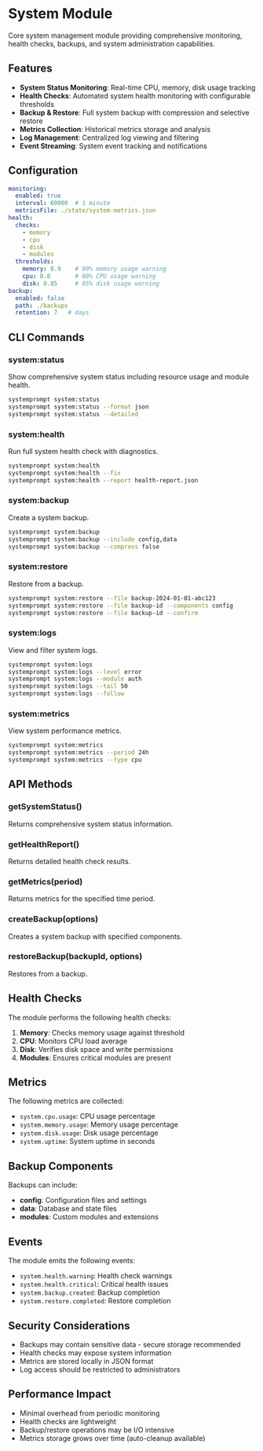 # System Module

Core system management module providing comprehensive monitoring, health checks, backups, and system administration capabilities.

## Features

- **System Status Monitoring**: Real-time CPU, memory, disk usage tracking
- **Health Checks**: Automated system health monitoring with configurable thresholds
- **Backup & Restore**: Full system backup with compression and selective restore
- **Metrics Collection**: Historical metrics storage and analysis
- **Log Management**: Centralized log viewing and filtering
- **Event Streaming**: System event tracking and notifications

## Configuration

```yaml
monitoring:
  enabled: true
  interval: 60000  # 1 minute
  metricsFile: ./state/system-metrics.json
health:
  checks:
    - memory
    - cpu
    - disk
    - modules
  thresholds:
    memory: 0.9    # 90% memory usage warning
    cpu: 0.8       # 80% CPU usage warning
    disk: 0.85     # 85% disk usage warning
backup:
  enabled: false
  path: ./backups
  retention: 7   # days
```

## CLI Commands

### system:status
Show comprehensive system status including resource usage and module health.

```bash
systemprompt system:status
systemprompt system:status --format json
systemprompt system:status --detailed
```

### system:health
Run full system health check with diagnostics.

```bash
systemprompt system:health
systemprompt system:health --fix
systemprompt system:health --report health-report.json
```

### system:backup
Create a system backup.

```bash
systemprompt system:backup
systemprompt system:backup --include config,data
systemprompt system:backup --compress false
```

### system:restore
Restore from a backup.

```bash
systemprompt system:restore --file backup-2024-01-01-abc123
systemprompt system:restore --file backup-id --components config
systemprompt system:restore --file backup-id --confirm
```

### system:logs
View and filter system logs.

```bash
systemprompt system:logs
systemprompt system:logs --level error
systemprompt system:logs --module auth
systemprompt system:logs --tail 50
systemprompt system:logs --follow
```

### system:metrics
View system performance metrics.

```bash
systemprompt system:metrics
systemprompt system:metrics --period 24h
systemprompt system:metrics --type cpu
```

## API Methods

### getSystemStatus()
Returns comprehensive system status information.

### getHealthReport()
Returns detailed health check results.

### getMetrics(period)
Returns metrics for the specified time period.

### createBackup(options)
Creates a system backup with specified components.

### restoreBackup(backupId, options)
Restores from a backup.

## Health Checks

The module performs the following health checks:

1. **Memory**: Checks memory usage against threshold
2. **CPU**: Monitors CPU load average
3. **Disk**: Verifies disk space and write permissions
4. **Modules**: Ensures critical modules are present

## Metrics

The following metrics are collected:

- `system.cpu.usage`: CPU usage percentage
- `system.memory.usage`: Memory usage percentage
- `system.disk.usage`: Disk usage percentage
- `system.uptime`: System uptime in seconds

## Backup Components

Backups can include:

- **config**: Configuration files and settings
- **data**: Database and state files
- **modules**: Custom modules and extensions

## Events

The module emits the following events:

- `system.health.warning`: Health check warnings
- `system.health.critical`: Critical health issues
- `system.backup.created`: Backup completion
- `system.restore.completed`: Restore completion

## Security Considerations

- Backups may contain sensitive data - secure storage recommended
- Health checks may expose system information
- Metrics are stored locally in JSON format
- Log access should be restricted to administrators

## Performance Impact

- Minimal overhead from periodic monitoring
- Health checks are lightweight
- Backup/restore operations may be I/O intensive
- Metrics storage grows over time (auto-cleanup available)